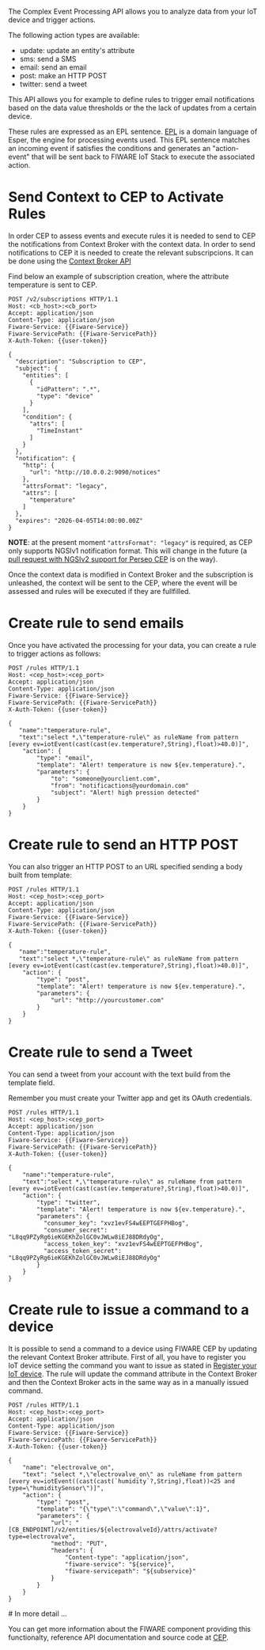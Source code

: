 The Complex Event Processing API allows you to analyze data from your IoT device and trigger actions.

The following action types are available:

- update: update an entity's attribute
- sms: send a SMS
- email: send an email
- post: make an HTTP POST
- twitter: send a tweet

This API allows you for example to define rules to trigger email notifications based on the data value thresholds or the the lack of updates from a certain device.

These rules are expressed as an EPL sentence. [EPL](http://www.espertech.com/esper/index.php) is a domain language of Esper, the engine for processing events used. This EPL sentence matches an incoming event if satisfies the conditions and generates an "action-event" that will be sent back to FIWARE IoT Stack to execute the associated action. 


# Send Context to CEP to Activate Rules

In order CEP to assess events and execute rules it is needed to send to CEP the notifications from Context Broker with the context data. In order to send notifications to CEP it is needed to create the relevant subscripcions. It can be done using the [Context Broker API](https://fiware-iot-stack.readthedocs.io/en/latest/data_api/index.html#subscribe-to-data-updates)

Find below an example of subscription creation, where the attribute temperature is sent to CEP.

```
POST /v2/subscriptions HTTP/1.1
Host: <cb_host>:<cb_port>
Accept: application/json
Content-Type: application/json
Fiware-Service: {{Fiware-Service}} 
Fiware-ServicePath: {{Fiware-ServicePath}} 
X-Auth-Token: {{user-token}}

{
  "description": "Subscription to CEP",
  "subject": {
    "entities": [
      {
        "idPattern": ".*",
        "type": "device"
      }
    ],
    "condition": {
      "attrs": [
        "TimeInstant"
      ]
    }
  },
  "notification": {
    "http": {
      "url": "http://10.0.0.2:9090/notices"
    },
    "attrsFormat": "legacy",
    "attrs": [
      "temperature"
    ]
  },
  "expires": "2026-04-05T14:00:00.00Z"
}
```

**NOTE**: at the present moment `"attrsFormat": "legacy"` is required, as CEP only supports NGSIv1 notification
format. This will change in the future 
(a [pull request with NGSIv2 support for Perseo CEP](https://github.com/telefonicaid/perseo-fe/pull/305) is on the way).

Once the context data is modified in Context Broker and the subscription is unleashed, the context will be sent to the CEP, where the event will be assessed and rules will be executed if they are fullfilled.


# Create rule to send emails

Once you have activated the processing for your data, you can create a rule to trigger actions as follows:

```
POST /rules HTTP/1.1
Host: <cep_host>:<cep_port>
Accept: application/json
Content-Type: application/json
Fiware-Service: {{Fiware-Service}} 
Fiware-ServicePath: {{Fiware-ServicePath}} 
X-Auth-Token: {{user-token}}

{
   "name":"temperature-rule",
   "text":"select *,\"temperature-rule\" as ruleName from pattern [every ev=iotEvent(cast(cast(ev.temperature?,String),float)>40.0)]",
    "action": {
        "type": "email",
        "template": "Alert! temperature is now ${ev.temperature}.",
        "parameters": {
            "to": "someone@yourclient.com",
            "from": "notificactions@yourdomain.com"
            "subject": "Alert! high pression detected"
        }
    }
}
```



# Create rule to send an  HTTP POST

You can also trigger an HTTP POST to an URL specified sending a body built from template:

```
POST /rules HTTP/1.1
Host: <cep_host>:<cep_port>
Accept: application/json
Content-Type: application/json
Fiware-Service: {{Fiware-Service}} 
Fiware-ServicePath: {{Fiware-ServicePath}} 
X-Auth-Token: {{user-token}}

{
   "name":"temperature-rule",
   "text":"select *,\"temperature-rule\" as ruleName from pattern [every ev=iotEvent(cast(cast(ev.temperature?,String),float)>40.0)]",
    "action": {
        "type": "post",
        "template": "Alert! temperature is now ${ev.temperature}.",
        "parameters": {
            "url": "http://yourcustomer.com"
        }
    }
}
```

# Create rule to send a Tweet

You can send a tweet from your account with the text build from the template field. 

Remember you must create your Twitter app and get its OAuth credentials.

```
POST /rules HTTP/1.1
Host: <cep_host>:<cep_port>
Accept: application/json
Content-Type: application/json
Fiware-Service: {{Fiware-Service}} 
Fiware-ServicePath: {{Fiware-ServicePath}} 
X-Auth-Token: {{user-token}}

{
    "name":"temperature-rule",
    "text":"select *,\"temperature-rule\" as ruleName from pattern [every ev=iotEvent(cast(cast(ev.temperature?,String),float)>40.0)]",
    "action": {
        "type": "twitter",
        "template": "Alert! temperature is now ${ev.temperature}.",
        "parameters": {
          "consumer_key": "xvz1evFS4wEEPTGEFPHBog",
          "consumer_secret": "L8qq9PZyRg6ieKGEKhZolGC0vJWLw8iEJ88DRdyOg",
          "access_token_key": "xvz1evFS4wEEPTGEFPHBog",
          "access_token_secret": "L8qq9PZyRg6ieKGEKhZolGC0vJWLw8iEJ88DRdyOg"
        }
    }
}

```

# Create rule to issue a command to a device

It is possible to send a command to a device using FIWARE CEP by updating the relevant Context Broker attribute. First of all, you have to register you IoT device setting the command you want to issue as stated in [Register your IoT device](https://fiware-iot-stack.readthedocs.io/en/latest/device_api/index.html#register-your-iot-device). The rule will update the command attribute in the Context Broker and then the Context Broker acts in the same way as in a manually issued command.

```
POST /rules HTTP/1.1
Host: <cep_host>:<cep_port>
Accept: application/json
Content-Type: application/json
Fiware-Service: {{Fiware-Service}} 
Fiware-ServicePath: {{Fiware-ServicePath}} 
X-Auth-Token: {{user-token}}

{
    "name": "electrovalve_on",
    "text": "select *,\"electrovalve_on\" as ruleName from pattern [every ev=iotEvent((cast(cast(`humidity`?,String),float))<25 and type=\"humiditySensor\")]",
    "action": {
        "type": "post",
        "template": "{\"type\":\"command\",\"value\":1}",
        "parameters": {
            "url": "[CB_ENDPOINT]/v2/entities/${electrovalveId}/attrs/activate?type=electrovalve",
            "method": "PUT",
            "headers": {
                "Content-type": "application/json",
                "fiware-service": "${service}",
                "fiware-servicepath": "${subservice}"
            }
        }
    }
}

```

# In more detail ...

You can get more information about the FIWARE component providing this functionalty, reference API documentation and source code at [CEP](cep.md).
